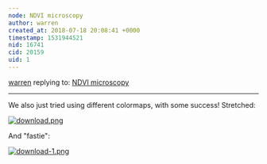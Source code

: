 ```yaml
---
node: NDVI microscopy
author: warren
created_at: 2018-07-18 20:08:41 +0000
timestamp: 1531944521
nid: 16741
cid: 20159
uid: 1
---
```




[warren](../profile/warren) replying to: [NDVI microscopy](../notes/MaggPi/07-18-2018/ndvi-micrsocopy)

----
We also just tried using different colormaps, with some success! Stretched:


[![download.png](/i/25745)](/i/25745)

And "fastie":

[![download-1.png](/i/25746)](/i/25746)
